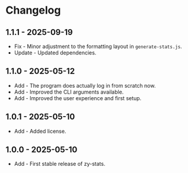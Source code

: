 # Changelog

## 1.1.1 - 2025-09-19

- Fix - Minor adjustment to the formatting layout in `generate-stats.js`.
- Update - Updated dependencies.

## 1.1.0 - 2025-05-12

- Add - The program does actually log in from scratch now.
- Add - Improved the CLI arguments available.
- Add - Improved the user experience and first setup.

## 1.0.1 - 2025-05-10

- Add - Added license.

## 1.0.0 - 2025-05-10

- Add - First stable release of zy-stats.
